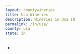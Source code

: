 ```yaml
---
layout: countywineries
title: Usa Wineries
description: Wineries in Usa IN
permalink: /in/usa/
county: usa
state: in
---
```

-
